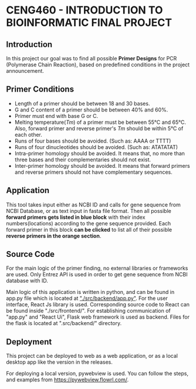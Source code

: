 
# CENG460 - INTRODUCTION TO BIOINFORMATIC FINAL PROJECT

## Introduction

In this project our goal was to find all possible **Primer Designs** for PCR
(Polymerase Chain Reaction), based on predefined conditions in the project announcement. 

## Primer Conditions

- Length of a primer should be between 18 and 30 bases.
- G and C content of a primer should be between 40% and 60%.
- Primer must end with base G or C.
- Melting temperature(*Tm*) of a primer must be between 55°C and 65°C.  Also, forward primer and reverse primer's *Tm* should be within 5°C of each other.
- Runs of four bases should be avoided. (Such as: AAAA or TTTT)
- Runs of four dinucleotides should be avoided. (Such as: ATATATAT)
- Intra-primer homology should be avoided. It means that, no more than three bases and their complementaries should not exist.
- Inter-primer homology should be avoided. It means that forward primers and reverse primers should not have complementary sequences. 

## Application

This tool takes input either as NCBI ID and calls for gene sequence from NCBI Database, or as text input in fasta file format. Then all possible **forward primers gets listed in blue block** with their index numbers(locations) according to the gene sequence provided. Each forward primer in this block **can be clicked** to list all of their possible **reverse primers in the orange section**.

## Source Code

For the main logic of the primer finding, no external libraries or frameworks are used. Only Entrez API is used in order to get gene sequence from NCBI database with ID.

Main logic of this application is written in python, and can be found in app.py file which is located at ["./src/backend/app.py"](https://github.com/cengo12/bio-final/blob/main/src/backend/app.py). For the user interface, React Js library is used. Corresponding source code to React can be found inside "./src/frontend/". For establishing communication of "app.py" and "React Ui", Flask web framework is used as backend. Files for the flask is located at ".src/backend/" directory.

## Deployment

This project can be deployed to web as a web application, or as a local desktop app like the version in the releases.

For deploying a local version, pywebview is used. You can follow the steps, and examples from https://pywebview.flowrl.com/.
